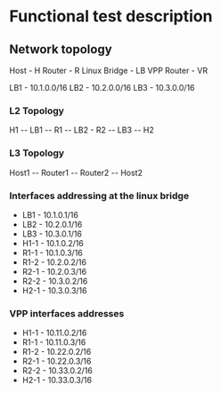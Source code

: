 # Functional test description

## Network topology
Host - H
Router - R
Linux Bridge - LB
VPP Router - VR

LB1 - 10.1.0.0/16
LB2 - 10.2.0.0/16
LB3 - 10.3.0.0/16

### L2 Topology
H1 -- LB1 -- R1 -- LB2 - R2 -- LB3 -- H2

### L3 Topology
Host1 -- Router1 -- Router2 -- Host2

### Interfaces addressing at the linux bridge
* LB1  - 10.1.0.1/16
* LB2  - 10.2.0.1/16
* LB3  - 10.3.0.1/16
* H1-1 - 10.1.0.2/16
* R1-1 - 10.1.0.3/16
* R1-2 - 10.2.0.2/16
* R2-1 - 10.2.0.3/16
* R2-2 - 10.3.0.2/16
* H2-1 - 10.3.0.3/16

### VPP interfaces addresses
* H1-1 - 10.11.0.2/16
* R1-1 - 10.11.0.3/16
* R1-2 - 10.22.0.2/16
* R2-1 - 10.22.0.3/16
* R2-2 - 10.33.0.2/16
* H2-1 - 10.33.0.3/16
